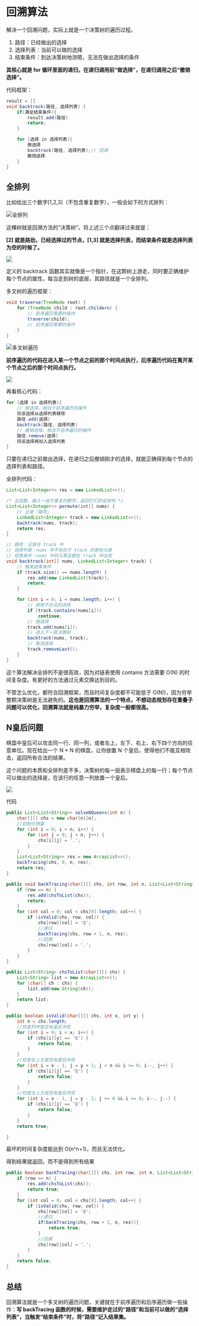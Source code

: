 # 回溯算法

解决一个回溯问题，实际上就是一个决策树的遍历过程。

1. 路径：已经做出的选择
2. 选择列表：当前可以做的选择
3. 结束条件：到达决策树地测嗯，无法在做出选择的条件

**其核心就是 for 循环里面的递归，在递归调用前“做选择”，在递归调用之后“撤销选择”。**

代码框架：

```java
result = []
void backtrack(路径, 选择列表) {
    if(满足结束条件){
        result.add(路径)
        return;
    }

    for (选择 in 选择列表){
        做选择
        backtrack(路径, 选择列表);// 回溯
        撤销选择
    }
}
```



## 全排列

比如给出三个数字[1,2,3]（不包含重复数字），一般会如下的方式排列：

![全排列](https://img-blog.csdnimg.cn/20200702134757690.png?x-oss-process=image/watermark,type_ZmFuZ3poZW5naGVpdGk,shadow_10,text_aHR0cHM6Ly9ibG9nLmNzZG4ubmV0L1FBUTEyMzY2Ng==,size_16,color_FFFFFF,t_70)

这棵树就是回溯方法的“决策树”。将上述三个点翻译过来就是：

**[2] 就是路劲，已经选择过的节点，[1,3] 就是选择列表，而结束条件就是选择列表为空的时候了。**

![](https://img-blog.csdnimg.cn/20200702135341483.png?x-oss-process=image/watermark,type_ZmFuZ3poZW5naGVpdGk,shadow_10,text_aHR0cHM6Ly9ibG9nLmNzZG4ubmV0L1FBUTEyMzY2Ng==,size_16,color_FFFFFF,t_70)

定义的 backtrack 函数其实就像是一个指针，在这颗树上游走，同时要正确维护每个节点的属性，每当走到树的底层，其路径就是一个全排列。

多叉树的遍历框架：

```java
void traverse(TreeNode root) {
    for (TreeNode child : root.childern) {
        // 前序遍历需要的操作
        traverse(child);
        // 后序遍历需要的操作
    }
}
```

![多叉树遍历](https://img-blog.csdnimg.cn/20200702135758233.png?x-oss-process=image/watermark,type_ZmFuZ3poZW5naGVpdGk,shadow_10,text_aHR0cHM6Ly9ibG9nLmNzZG4ubmV0L1FBUTEyMzY2Ng==,size_16,color_FFFFFF,t_70)

**前序遍历的代码在进入某一个节点之前的那个时间点执行，后序遍历代码在离开某个节点之后的那个时间点执行。**

![](https://img-blog.csdnimg.cn/20200702135824932.png?x-oss-process=image/watermark,type_ZmFuZ3poZW5naGVpdGk,shadow_10,text_aHR0cHM6Ly9ibG9nLmNzZG4ubmV0L1FBUTEyMzY2Ng==,size_16,color_FFFFFF,t_70)

再看核心代码：

```java
for (选择 in 选择列表){
    // 做选择。相当于前序遍历的操作
    将该选择从选择列表移除
    路径.add(选择)
    backtrack(路径, 选择列表)
    // 撤销选择。相当于后序遍历的操作
    路径.remove(选择)
    将该选择再加入选择列表
}
```

只要在递归之前做出选择，在递归之后撤销刚才的选择，就能正确得到每个节点的选择列表和路径。

全排列代码：

```java
List<List<Integer>> res = new LinkedList<>();

/* 主函数，输入一组不重复的数字，返回它们的全排列 */
List<List<Integer>> permute(int[] nums) {
    // 记录「路径」
    LinkedList<Integer> track = new LinkedList<>();
    backtrack(nums, track);
    return res;
}

// 路径：记录在 track 中
// 选择列表：nums 中不存在于 track 的那些元素
// 结束条件：nums 中的元素全都在 track 中出现
void backtrack(int[] nums, LinkedList<Integer> track) {
    // 触发结束条件
    if (track.size() == nums.length) {
        res.add(new LinkedList(track));
        return;
    }

    for (int i = 0; i < nums.length; i++) {
        // 排除不合法的选择
        if (track.contains(nums[i]))
            continue;
        // 做选择
        track.add(nums[i]);
        // 进入下一层决策树
        backtrack(nums, track);
        // 取消选择
        track.removeLast();
    }
}
```

这个算法解决全排列不是很高效，因为对链表使用 contains 方法需要 O(N)  的时间复杂度。有更好的方法通过元素交换达到目的。

不管怎么优化，都符合回溯框架，而且时间复杂度都不可能低于 O(N!)，因为穷举整颗决策树是无法避免的。**这也是回溯算法的一个特点，不想动态规划存在重叠子问题可以优化，回溯算法就是纯暴力穷举，复杂度一般都很高。**

## N皇后问题

棋盘中皇后可以攻击同一行、同一列，或者左上，左下、右上、右下四个方向的任意单位。现在给出一个 N * N 的棋盘，让你放置 N 个皇后，使得他们不能互相攻击，返回所有合法的结果。

这个问题的本质和全排列差不多，决策树的每一层表示棋盘上的每一行；每个节点可以做出的选择是，在该行的任意一列放置一个皇后。

![](https://img-blog.csdnimg.cn/2019011517540754.png?x-oss-process=image/watermark,type_ZmFuZ3poZW5naGVpdGk,shadow_10,text_aHR0cHM6Ly9ibG9nLmNzZG4ubmV0L3BpeW9uZ2R1bzMzOTM=,size_16,color_FFFFFF,t_70#pic_center)

代码

```java
public List<List<String>> solveNQueens(int n) {
    char[][] chs = new char[n][n];
    //初始化棋盘
    for (int i = 0; i < n; i++) {
        for (int j = 0; j < n; j++) {
            chs[i][j] = '.';
        }
    }
    List<List<String>> res = new ArrayList<>();
    backTracing(chs, 0, n, res);
    return res;
}

public void backTracing(char[][] chs, int row, int n, List<List<String>> res) {
    if (row == n) {
        res.add(chsToList(chs));
        return;
    }
    for (int col = 0; col < chs[0].length; col++) {
        if (isValid(chs, row, col)) {
            chs[row][col] = 'Q';
            //递归
            backTracing(chs, row + 1, n, res);
            //回溯
            chs[row][col] = '.';
        }
    }
}

public List<String> chsToList(char[][] chs) {
    List<String> list = new ArrayList<>();
    for (char[] ch : chs) {
        list.add(new String(ch));
    }
    return list;
}

public boolean isValid(char[][] chs, int x, int y) {
    int n = chs.length;
    //检查列中是否有皇后冲突
    for (int i = 0; i < x; i++) {
        if (chs[i][y] == 'Q') {
            return false;
        }
    }
    //检查右上方是否有皇后冲突
    for (int i = x - 1, j = y + 1; j < n && i >= 0; i--, j++) {
        if (chs[i][j] == 'Q') {
            return false;
        }
    }
    //检查左上方是否有皇后冲突
    for (int i = x - 1, j = y - 1; j >= 0 && i >= 0; i--, j--) {
        if (chs[i][j] == 'Q') {
            return false;
        }
    }
    return true;

}
```

最坏的时间复杂度能达到 O(n^n+1)，而且无法优化。

得到结果就返回，而不是得到所有结果

```java
public boolean backTracing(char[][] chs, int row, int n, List<List<String>> res) {
    if (row == n) {
        res.add(chsToList(chs));
        return true;
    }
    for (int col = 0; col < chs[0].length; col++) {
        if (isValid(chs, row, col)) {
            chs[row][col] = 'Q';
            //递归
            if(backTracing(chs, row + 1, n, res)){
                return true;
            }
            //回溯
            chs[row][col] = '.';
        }
    }
    return false;
}
```

## 总结

回溯算法就是一个多叉树的遍历问题，关键就在于前序遍历和后序遍历做一些操作：**写 backTracing 函数的时候，需要维护走过的“路径”和当前可以做的“选择列表”，当触发“结束条件”时，将“路径“记入结果集。**













